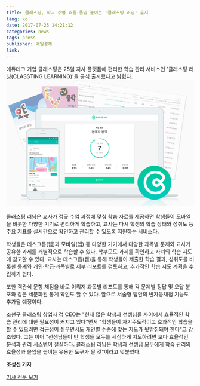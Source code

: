 ```yaml
---
title: 클래스팅, 학교 수업 효율·몰입 높이는 '클래스팅 러닝' 출시
lang: ko
date: 2017-07-25 14:21:12
categories: news
tags: press
publisher: 매일경제
link:
---
```

에듀테크 기업 클래스팅은 25일 자사 플랫폼에 편리한 학습 관리 서비스인 '클래스팅 러닝(CLASSTING LEARNING)'을 공식 출시했다고 밝혔다.  <!-- more -->
![](/images/posts/17072501.jpg)

클래스팅 러닝은 교사가 정규 수업 과정에 맞춰 학습 자료를 제공하면 학생들이 모바일을 비롯한 다양한 기기로 편리하게 학습하고, 교사는 다시 학생의 학습 상태와 성취도 등 주요 지표를 실시간으로 확인하고 관리할 수 있도록 지원하는 서비스다.

학생들은 데스크톱(웹)과 모바일(앱) 등 다양한 기기에서 다양한 과목별 문제와 교사가 공유한 과제를 개별적으로 학습할 수 있다. 학부모도 과제를 확인하고 자녀의 학습 지도에 참고할 수 있다.
교사는 데스크톱(웹)을 통해 학생들이 제출한 학습 결과, 성취도를 비롯한 통계와 개인·학급·과목별로 세부 리포트를 검토하고, 추가적인 학습 지도 계획을 수립하기 쉽다.

또한 객관식 문항 채점을 바로 이뤄져 과목별 리포트를 통해 각 문제별 정답 및 오답 분포와 같은 세분화된 통계 확인도 할 수 있다. 앞으로 서술형 답안의 반자동채점 기능도 추가될 예정이다.

조현구 클래스팅 창업자 겸 CEO는 "현재 많은 학생과 선생님들 사이에서 효율적인 학습 관리에 대한 필요성이 커지고 있다"면서 "학생들이 자기주도적이고 효과적인 학습을 할 수 있으려면 접근성이 쉬우면서도 개인별 수준에 맞는 지도가 뒷받침돼야 한다"고 강조했다. 그는 이어 "선생님들이 반 학생들 모두를 세심하게 지도하려면 보다 효율적인 분석과 관리 시스템이 절실하다. 클래스팅 러닝은 학생과 선생님 모두에게 학습 관리의 효율성과 몰입을 높이는 유용한 도구가 될 것"이라고 덧붙였다.

**조성신 기자**

[기사 전문 보기](http://news.mk.co.kr/newsRead.php?year=2017&no=499802)
